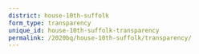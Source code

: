 ```yaml
---
district: house-10th-suffolk
form_type: transparency
unique_id: house-10th-suffolk-transparency
permalink: /2020bq/house-10th-suffolk/transparency/
---
```

